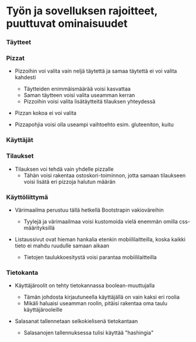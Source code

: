 # Työn ja sovelluksen rajoitteet, puuttuvat ominaisuudet

### Täytteet

### Pizzat
- Pizzoihin voi valita vain neljä täytettä ja samaa täytettä ei voi valita kahdesti
  - Täytteiden enimmäismäärää voisi kasvattaa
  - Saman täytteen voisi valita useamman kerran
  - Pizzoihin voisi valita lisätäytteitä tilauksen yhteydessä
- Pizzan kokoa ei voi valita

- Pizzapohjia voisi olla useampi vaihtoehto esim. gluteeniton, kuitu

### Käyttäjät


### Tilaukset
- Tilauksen voi tehdä vain yhdelle pizzalle
  - Tähän voisi rakentaa ostoskori-toiminnon, jotta samaan tilaukseen voisi lisätä eri pizzoja halutun määrän

### Käyttöliittymä
- Värimaailma perustuu tällä hetkellä Bootstrapin vakioväreihin
  - Tyylejä ja värimaailmaa voisi kustomoida vielä enemmän omilla css-määrityksillä

- Listaussivut ovat hieman hankalia etenkin mobiililaitteilla, koska kaikki tieto ei mahdu ruudulle samaan aikaan
  - Tietojen taulukkoesitystä voisi parantaa mobiililaitteilla

### Tietokanta
- Käyttäjäroolit on tehty tietokannassa boolean-muuttujalla
  - Tämän johdosta kirjautuneella käyttäjällä on vain kaksi eri roolia
  - Mikäli haluaisi useamman roolin, pitäisi rakentaa oma taulu käyttäjärooleille

- Salasanat tallennetaan selkokielisenä tietokantaan
  - Salasanojen tallennuksessa tulisi käyttää "hashingia"

